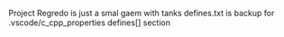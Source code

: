 Project Regredo is just a smal gaem with tanks
defines.txt is backup for .vscode/c_cpp_properties defines[] section
